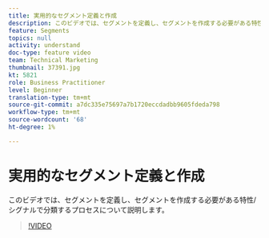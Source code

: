 ```yaml
---
title: 実用的なセグメント定義と作成
description: このビデオでは、セグメントを定義し、セグメントを作成する必要がある特性/シグナルで分類するプロセスについて説明します。
feature: Segments
topics: null
activity: understand
doc-type: feature video
team: Technical Marketing
thumbnail: 37391.jpg
kt: 5821
role: Business Practitioner
level: Beginner
translation-type: tm+mt
source-git-commit: a7dc335e75697a7b1720eccdadbb9605fdeda798
workflow-type: tm+mt
source-wordcount: '68'
ht-degree: 1%

---
```



# 実用的なセグメント定義と作成

このビデオでは、セグメントを定義し、セグメントを作成する必要がある特性/シグナルで分類するプロセスについて説明します。

>[!VIDEO](https://video.tv.adobe.com/v/37391/?quality=12&learn=on)
